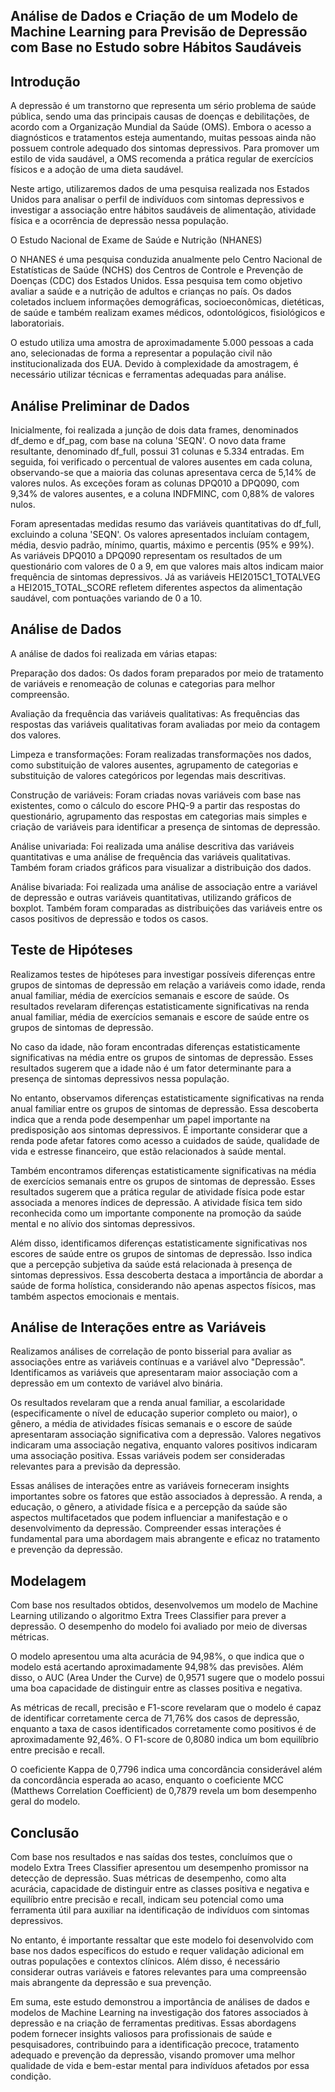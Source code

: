 ## Análise de Dados e Criação de um Modelo de Machine Learning para Previsão de Depressão com Base no Estudo sobre Hábitos Saudáveis

## Introdução

A depressão é um transtorno que representa um sério problema de saúde pública, sendo uma das principais causas de doenças e debilitações, de acordo com a Organização Mundial da Saúde (OMS). Embora o acesso a diagnósticos e tratamentos esteja aumentando, muitas pessoas ainda não possuem controle adequado dos sintomas depressivos. Para promover um estilo de vida saudável, a OMS recomenda a prática regular de exercícios físicos e a adoção de uma dieta saudável.

Neste artigo, utilizaremos dados de uma pesquisa realizada nos Estados Unidos para analisar o perfil de indivíduos com sintomas depressivos e investigar a associação entre hábitos saudáveis de alimentação, atividade física e a ocorrência de depressão nessa população.

O Estudo Nacional de Exame de Saúde e Nutrição (NHANES)

O NHANES é uma pesquisa conduzida anualmente pelo Centro Nacional de Estatísticas de Saúde (NCHS) dos Centros de Controle e Prevenção de Doenças (CDC) dos Estados Unidos. Essa pesquisa tem como objetivo avaliar a saúde e a nutrição de adultos e crianças no país. Os dados coletados incluem informações demográficas, socioeconômicas, dietéticas, de saúde e também realizam exames médicos, odontológicos, fisiológicos e laboratoriais.

O estudo utiliza uma amostra de aproximadamente 5.000 pessoas a cada ano, selecionadas de forma a representar a população civil não institucionalizada dos EUA. Devido à complexidade da amostragem, é necessário utilizar técnicas e ferramentas adequadas para análise.

## Análise Preliminar de Dados

Inicialmente, foi realizada a junção de dois data frames, denominados df_demo e df_pag, com base na coluna 'SEQN'. O novo data frame resultante, denominado df_full, possui 31 colunas e 5.334 entradas. Em seguida, foi verificado o percentual de valores ausentes em cada coluna, observando-se que a maioria das colunas apresentava cerca de 5,14% de valores nulos. As exceções foram as colunas DPQ010 a DPQ090, com 9,34% de valores ausentes, e a coluna INDFMINC, com 0,88% de valores nulos.

Foram apresentadas medidas resumo das variáveis quantitativas do df_full, excluindo a coluna 'SEQN'. Os valores apresentados incluíam contagem, média, desvio padrão, mínimo, quartis, máximo e percentis (95% e 99%). As variáveis DPQ010 a DPQ090 representam os resultados de um questionário com valores de 0 a 9, em que valores mais altos indicam maior frequência de sintomas depressivos. Já as variáveis HEI2015C1_TOTALVEG a HEI2015_TOTAL_SCORE refletem diferentes aspectos da alimentação saudável, com pontuações variando de 0 a 10.

## Análise de Dados

A análise de dados foi realizada em várias etapas:

Preparação dos dados: Os dados foram preparados por meio de tratamento de variáveis e renomeação de colunas e categorias para melhor compreensão.

Avaliação da frequência das variáveis qualitativas: As frequências das respostas das variáveis qualitativas foram avaliadas por meio da contagem dos valores.

Limpeza e transformações: Foram realizadas transformações nos dados, como substituição de valores ausentes, agrupamento de categorias e substituição de valores categóricos por legendas mais descritivas.

Construção de variáveis: Foram criadas novas variáveis com base nas existentes, como o cálculo do escore PHQ-9 a partir das respostas do questionário, agrupamento das respostas em categorias mais simples e criação de variáveis para identificar a presença de sintomas de depressão.

Análise univariada: Foi realizada uma análise descritiva das variáveis quantitativas e uma análise de frequência das variáveis qualitativas. Também foram criados gráficos para visualizar a distribuição dos dados.

Análise bivariada: Foi realizada uma análise de associação entre a variável de depressão e outras variáveis quantitativas, utilizando gráficos de boxplot. Também foram comparadas as distribuições das variáveis entre os casos positivos de depressão e todos os casos.

## Teste de Hipóteses

Realizamos testes de hipóteses para investigar possíveis diferenças entre grupos de sintomas de depressão em relação a variáveis como idade, renda anual familiar, média de exercícios semanais e escore de saúde. Os resultados revelaram diferenças estatisticamente significativas na renda anual familiar, média de exercícios semanais e escore de saúde entre os grupos de sintomas de depressão.

No caso da idade, não foram encontradas diferenças estatisticamente significativas na média entre os grupos de sintomas de depressão. Esses resultados sugerem que a idade não é um fator determinante para a presença de sintomas depressivos nessa população.

No entanto, observamos diferenças estatisticamente significativas na renda anual familiar entre os grupos de sintomas de depressão. Essa descoberta indica que a renda pode desempenhar um papel importante na predisposição aos sintomas depressivos. É importante considerar que a renda pode afetar fatores como acesso a cuidados de saúde, qualidade de vida e estresse financeiro, que estão relacionados à saúde mental.

Também encontramos diferenças estatisticamente significativas na média de exercícios semanais entre os grupos de sintomas de depressão. Esses resultados sugerem que a prática regular de atividade física pode estar associada a menores índices de depressão. A atividade física tem sido reconhecida como um importante componente na promoção da saúde mental e no alívio dos sintomas depressivos.

Além disso, identificamos diferenças estatisticamente significativas nos escores de saúde entre os grupos de sintomas de depressão. Isso indica que a percepção subjetiva da saúde está relacionada à presença de sintomas depressivos. Essa descoberta destaca a importância de abordar a saúde de forma holística, considerando não apenas aspectos físicos, mas também aspectos emocionais e mentais.

## Análise de Interações entre as Variáveis

Realizamos análises de correlação de ponto bisserial para avaliar as associações entre as variáveis contínuas e a variável alvo "Depressão". Identificamos as variáveis que apresentaram maior associação com a depressão em um contexto de variável alvo binária.

Os resultados revelaram que a renda anual familiar, a escolaridade (especificamente o nível de educação superior completo ou maior), o gênero, a média de atividades físicas semanais e o escore de saúde apresentaram associação significativa com a depressão. Valores negativos indicaram uma associação negativa, enquanto valores positivos indicaram uma associação positiva. Essas variáveis podem ser consideradas relevantes para a previsão da depressão.

Essas análises de interações entre as variáveis forneceram insights importantes sobre os fatores que estão associados à depressão. A renda, a educação, o gênero, a atividade física e a percepção da saúde são aspectos multifacetados que podem influenciar a manifestação e o desenvolvimento da depressão. Compreender essas interações é fundamental para uma abordagem mais abrangente e eficaz no tratamento e prevenção da depressão.

## Modelagem

Com base nos resultados obtidos, desenvolvemos um modelo de Machine Learning utilizando o algoritmo Extra Trees Classifier para prever a depressão. O desempenho do modelo foi avaliado por meio de diversas métricas.

O modelo apresentou uma alta acurácia de 94,98%, o que indica que o modelo está acertando aproximadamente 94,98% das previsões. Além disso, o AUC (Area Under the Curve) de 0,9571 sugere que o modelo possui uma boa capacidade de distinguir entre as classes positiva e negativa.

As métricas de recall, precisão e F1-score revelaram que o modelo é capaz de identificar corretamente cerca de 71,76% dos casos de depressão, enquanto a taxa de casos identificados corretamente como positivos é de aproximadamente 92,46%. O F1-score de 0,8080 indica um bom equilíbrio entre precisão e recall.

O coeficiente Kappa de 0,7796 indica uma concordância considerável além da concordância esperada ao acaso, enquanto o coeficiente MCC (Matthews Correlation Coefficient) de 0,7879 revela um bom desempenho geral do modelo.

## Conclusão

Com base nos resultados e nas saídas dos testes, concluímos que o modelo Extra Trees Classifier apresentou um desempenho promissor na detecção de depressão. Suas métricas de desempenho, como alta acurácia, capacidade de distinguir entre as classes positiva e negativa e equilíbrio entre precisão e recall, indicam seu potencial como uma ferramenta útil para auxiliar na identificação de indivíduos com sintomas depressivos.

No entanto, é importante ressaltar que este modelo foi desenvolvido com base nos dados específicos do estudo e requer validação adicional em outras populações e contextos clínicos. Além disso, é necessário considerar outras variáveis e fatores relevantes para uma compreensão mais abrangente da depressão e sua prevenção.

Em suma, este estudo demonstrou a importância de análises de dados e modelos de Machine Learning na investigação dos fatores associados à depressão e na criação de ferramentas preditivas. Essas abordagens podem fornecer insights valiosos para profissionais de saúde e pesquisadores, contribuindo para a identificação precoce, tratamento adequado e prevenção da depressão, visando promover uma melhor qualidade de vida e bem-estar mental para indivíduos afetados por essa condição.

